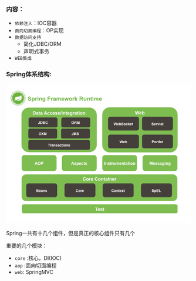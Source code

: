 ### 内容：
- `依赖注入`：IOC容器
- `面向切面编程`：OP实现
- `数据访问支持`
    - 简化JDBC/ORM
    - 声明式事务
- `WEB集成`

### Spring体系结构:

![](img/1.png)

Spring一共有十几个组件，但是真正的核心组件只有几个

重要的几个模块：
- `core` :核心，DI(IOC)
- `aop` :面向切面编程
- `web`: SpringMVC